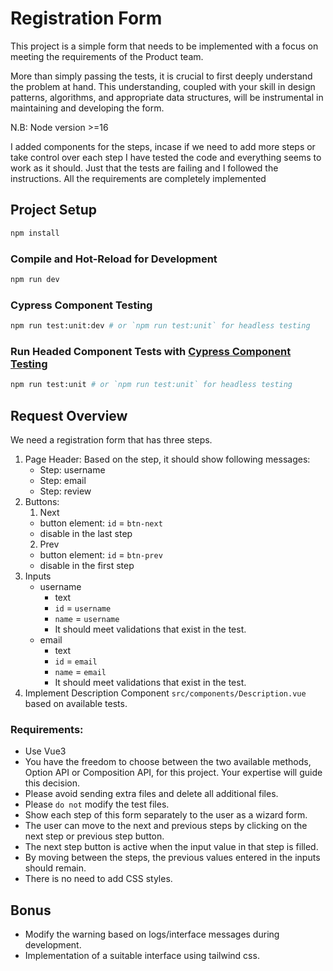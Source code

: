 # Registration Form

This project is a simple form that needs to be implemented with a focus on meeting the requirements of the Product team. 

More than simply passing the tests, it is crucial to first deeply understand the problem at hand. This understanding, coupled with your skill in design patterns, algorithms, and appropriate data structures, will be instrumental in maintaining and developing the form.

N.B: Node version >=16

I added components for the steps, incase if we need to add more steps or take control over each step
I have tested the code and everything seems to work as it should. Just that the tests are failing and I followed the instructions. All the requirements are completely implemented

## Project Setup

```sh
npm install
```

### Compile and Hot-Reload for Development

```sh
npm run dev
```

### Cypress Component Testing

```sh
npm run test:unit:dev # or `npm run test:unit` for headless testing
```

### Run Headed Component Tests with [Cypress Component Testing](https://on.cypress.io/component)

```sh
npm run test:unit # or `npm run test:unit` for headless testing
```

## Request Overview
We need a registration form that has three steps.
1. Page Header: Based on the step, it should show following messages:
    - Step: username
    - Step: email
    - Step: review
2. Buttons:
    1. Next
      - button element: `id` = `btn-next`
      - disable in the last step
    2. Prev
      - button element: `id` = `btn-prev`
      - disable in the first step
3. Inputs
    - username
      - text
      - `id` = `username`
      - `name` = `username`
      - It should meet validations that exist in the test.
    - email
      - text
      - `id` = `email`
      - `name` = `email`
      - It should meet validations that exist in the test.
4. Implement Description Component `src/components/Description.vue` based on available tests. 
### Requirements:
- Use Vue3
- You have the freedom to choose between the two available methods, Option API or Composition API, for this project. Your expertise will guide this decision.
- Please avoid sending extra files and delete all additional files.
- Please `do not` modify the test files.
- Show each step of this form separately to the user as a wizard form.
- The user can move to the next and previous steps by clicking on the next step or previous step button.
- The next step button is active when the input value in that step is filled.
- By moving between the steps, the previous values entered in the inputs should remain.
- There is no need to add CSS styles.

## Bonus
- Modify the warning based on logs/interface messages during development.
- Implementation of a suitable interface using tailwind css.